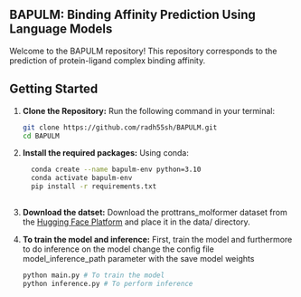 ## BAPULM: Binding Affinity Prediction Using Language Models

Welcome to the BAPULM repository! This repository corresponds to the prediction of protein-ligand complex binding affinity.

## Getting Started

1. **Clone the Repository:**
    Run the following command in your terminal:

   ```bash
   git clone https://github.com/radh55sh/BAPULM.git
   cd BAPULM
2. **Install the required packages:**
   Using conda:
   ```bash
     conda create --name bapulm-env python=3.10
     conda activate bapulm-env
     pip install -r requirements.txt
  
4. **Download the datset:**
    Download the prottrans_molformer dataset from the [Hugging Face Platform](https://huggingface.co/datasets/radh25sh/BAPULM/tree/main) and place it in the data/ directory.
   
5. **To train the model and inference:**
   First, train the model and furthermore to do inference on the model change the config file model_inference_path parameter with the save model weights
     ```bash
     python main.py # To train the model
     python inference.py # To perform inference 
   
